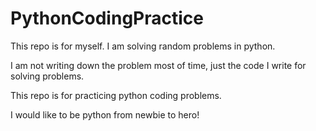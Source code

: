 # PythonCodingPractice

This repo is for myself. I am solving random problems in python.

I am not writing down the problem most of time, just the code I write for solving problems.

This repo is for practicing python coding problems.

I would like to be python from newbie to hero!
